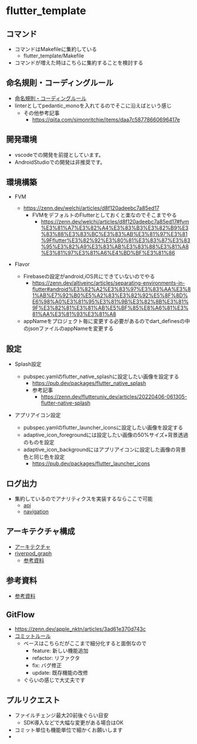 # flutter_template

## コマンド

- コマンドはMakefileに集約している
    - flutter_template/Makefile
- コマンドが増えた時はこちらに集約することを検討する

## 命名規則・コーディングルール

- [命名規則・コーディングルール](document/rules.md)
- linterとしてpedantic_monoを入れてるのでそこに沿えばという感じ
    - その他参考記事
        - https://qiita.com/simonritchie/items/daa7c58778660696417e

## 開発環境

- vscodeでの開発を前提としています。
- AndroidStudioでの開発は非推奨です。

## 環境構築

- FVM
    - https://zenn.dev/welchi/articles/d8f120adeebc7a85ed17
        - FVMをデフォルトのFlutterとしておくと楽なのでそこまでやる
            - https://zenn.dev/welchi/articles/d8f120adeebc7a85ed17#fvm%E3%81%A7%E3%82%A4%E3%83%B3%E3%82%B9%E3%83%88%E3%83%BC%E3%83%AB%E3%81%97%E3%81%9Fflutter%E3%82%92%E3%80%81%E3%83%87%E3%83%95%E3%82%A9%E3%83%AB%E3%83%88%E3%81%A8%E3%81%97%E3%81%A6%E4%BD%BF%E3%81%86

- Flavor
    - Firebaseの設定がandroid,iOS共にできていないのでやる
        - https://zenn.dev/altiveinc/articles/separating-environments-in-flutter#android%E3%82%A2%E3%83%97%E3%83%AA%E3%81%AB%E7%92%B0%E5%A2%83%E3%82%92%E5%8F%8D%E6%98%A0%E3%81%95%E3%81%9B%E3%82%8B%E3%81%9F%E3%82%81%E3%81%AB%E5%BF%85%E8%A6%81%E3%81%AA%E3%81%93%E3%81%A8
    - appNameをプロジェクト毎に変更する必要があるのでdart_definesの中のjsonファイルのappNameを変更する

## 設定

- Splash設定
    - pubspec.yamlのflutter_native_splashに設定したい画像を設定する
        - https://pub.dev/packages/flutter_native_splash
        - 参考記事
            - https://zenn.dev/flutteruniv_dev/articles/20220406-061305-flutter-native-splash

- アプリアイコン設定
    - pubspec.yamlのflutter_launcher_iconsに設定したい画像を設定する
    - adaptive_icon_foregroundには設定したい画像の50%サイズ+背景透過のものを設定
    - adaptive_icon_backgroundにはアプリアイコンに設定した画像の背景色と同じ色を設定
        - https://pub.dev/packages/flutter_launcher_icons

## ログ出力

- 集約しているのでアナリティクスを実装するならここで可能
    - [api](lib/presentation/extension/loading_state_updater.dart)
    - [navigation](lib/presentation/extension/loading_state_updater.dart)

## アーキテクチャ構成

- [アーキテクチャ](document/architecture.md)
- [riverpod_graph](graph.md)
    - [参考資料](https://qiita.com/isekiryu/items/8311756735234c4e445a)


## 参考資料

- [参考資料](document/document.md)

## GitFlow

- https://zenn.dev/apple_nktn/articles/3ad61e370d743c
- [コミットルール](https://qiita.com/konatsu_p/items/dfe199ebe3a7d2010b3e)
    - ベースはこちらだがここまで細分化すると面倒なので
        - feature: 新しい機能追加
        - refactor: リファクタ
        - fix: バグ修正
        - update: 既存機能の改修
    - ぐらいの感じで大丈夫です

## プルリクエスト

- ファイルチェンジ最大20前後ぐらい目安
    - SDK導入などで大幅な変更がある場合はOK
- コミット単位も機能単位で細かくお願いします
- 